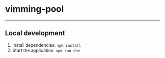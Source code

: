# vimming-pool
--------------

## Local development
1. Install dependencies: `npm install`
2. Start the application: `npm run dev`

